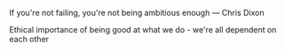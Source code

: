 If you're not failing, you're not being ambitious enough — Chris Dixon

Ethical importance of being good at what we do - we're all dependent on each other